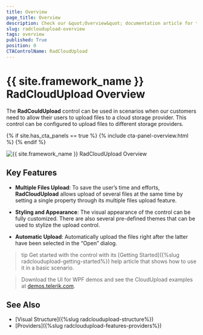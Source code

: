 ```yaml
---
title: Overview
page_title: Overview
description: Check our &quot;Overview&quot; documentation article for the RadCloudUpload {{ site.framework_name }} control.
slug: radcloudupload-overview
tags: overview
published: True
position: 0
CTAControlName: RadCloudUpload
---
```


# {{ site.framework_name }} RadCloudUpload Overview

The __RadCouldUpload__ control can be used in scenarios when our customers need to allow their users to upload files to a cloud storage provider. This control can be configured to upload files to different storage providers.

{% if site.has_cta_panels == true %}
{% include cta-panel-overview.html %}
{% endif %}

![{{ site.framework_name }} RadCloudUpload Overview](images/cloudupload-overview-0.png)

## Key Features

* __Multiple Files Upload__: To save the user’s time and efforts, __RadCloudUpload__ allows upload of several files at the same time by setting a single property through its multiple files upload feature. 

* __Styling and Appearance__: The visual appearance of the control can be fully customized. There are also several pre-defined themes that can be used to stylize the upload control.

* __Automatic Upload__: Automatically upload the files right after the latter have been selected in the “Open” dialog.

>tip Get started with the control with its [Getting Started]({%slug radcloudupload-getting-started%}) help article that shows how to use it in a basic scenario.

> Download the UI for WPF demos and see the CloudUpload examples at [demos.telerik.com](https://demos.telerik.com/wpf/).

## See Also   
 * [Visual Structure]({%slug radcloudupload-structure%})
 * [Providers]({%slug radcloudupload-features-providers%})

 